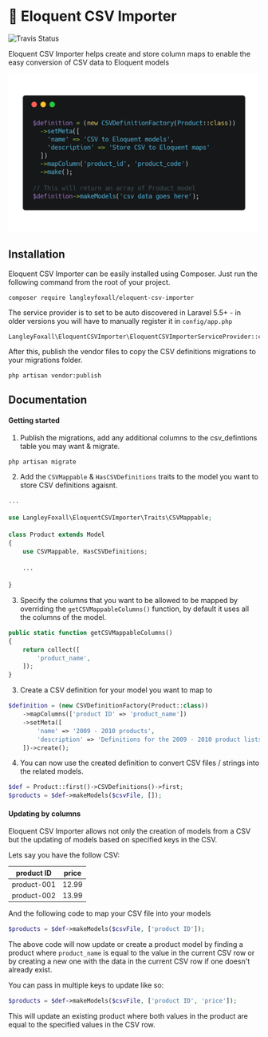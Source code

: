# 💾 Eloquent CSV Importer
![Travis Status](https://travis-ci.org/langleyfoxall/eloquent-csv-importer.svg?branch=master)

Eloquent CSV Importer helps create and store column maps to enable the easy conversion of CSV data to Eloquent models

<p align="center">
    <img src="assets/images/example-code.png">
</p>

## Installation

Eloquent CSV Importer can be easily installed using Composer. Just run the following command from the root of your project.

```
composer require langleyfoxall/eloquent-csv-importer
```

The service provider is to set to be auto discovered in Laravel 5.5+ - in older versions you will have to manually register it in `config/app.php`

```
LangleyFoxall\EloquentCSVImporter\EloquentCSVImporterServiceProvider::class
```

After this, publish the vendor files to copy the CSV definitions migrations to your migrations folder.

```
php artisan vendor:publish
```

## Documentation

#### Getting started

1. Publish the migrations, add any additional columns to the csv_defintions table you may want & migrate.

```
php artisan migrate
```

2. Add the `CSVMappable` & `HasCSVDefinitions` traits to the model you want to store CSV definitions agaisnt.

```php
...

use LangleyFoxall\EloquentCSVImporter\Traits\CSVMappable;

class Product extends Model
{
    use CSVMappable, HasCSVDefinitions;
    
    ...
    
}
```

3. Specify the columns that you want to be allowed to be mapped by overriding the `getCSVMappableColumns()` function, by default it uses all the columns of the model.

```php
public static function getCSVMappableColumns()
{
    return collect([
        'product_name',
    ]);
}
```

3. Create a CSV definition for your model you want to map to

```php
$definition = (new CSVDefinitionFactory(Product::class))
    ->mapColumns(['product ID' => 'product_name'])
    ->setMeta([
        'name' => '2009 - 2010 products',
        'description' => 'Definitions for the 2009 - 2010 product lists',
    ])->create();
```

4. You can now use the created definition to convert CSV files / strings into the related models.

```php
$def = Product::first()->CSVDefinitions()->first;
$products = $def->makeModels($csvFile, []);
```

#### Updating by columns

Eloquent CSV Importer allows not only the creation of models from a CSV but the updating of models based on specified keys in the CSV.

Lets say you have the follow CSV:

| product ID    | price         |
| ------------- | ------------- |
| product-001   | 12.99         |
| product-002   | 13.99         |

And the following code to map your CSV file into your models

```php
$products = $def->makeModels($csvFile, ['product ID']);
```

The above code will now update or create a product model by finding a product where `product_name` is equal to the value in the current CSV row or by creating a new one with the data in the current CSV row if one doesn't already exist.

You can pass in multiple keys to update like so:

```php
$products = $def->makeModels($csvFile, ['product ID', 'price']);
```

This will update an existing product where both values in the product are equal to the specified values in the CSV row.
